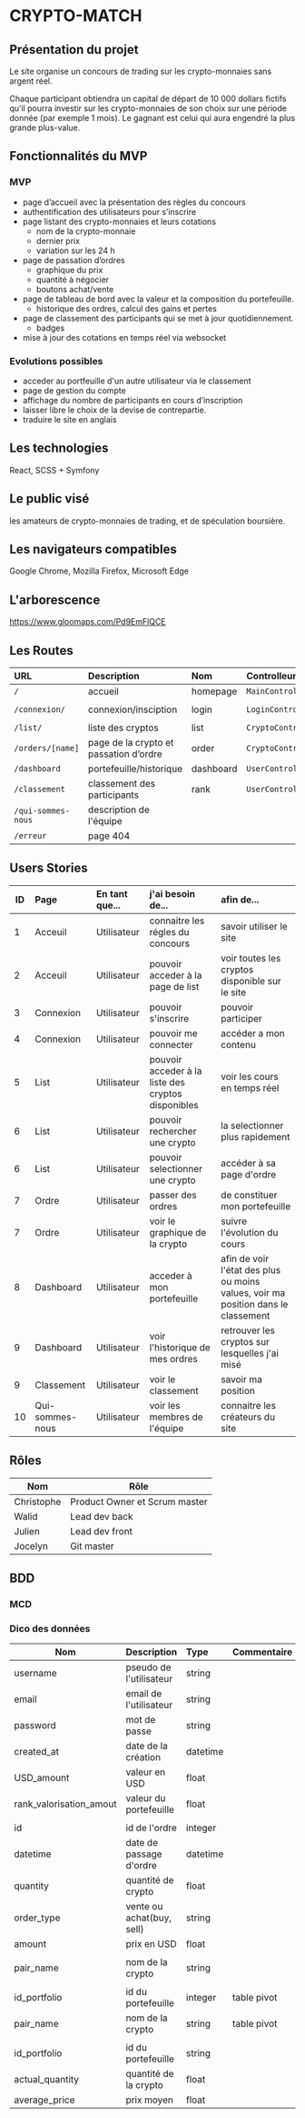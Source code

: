# CRYPTO-MATCH

## Présentation du projet

Le site organise un concours de trading sur les crypto-monnaies sans argent réel.

Chaque participant obtiendra un capital de départ de 10 000 dollars fictifs qu’il pourra investir sur les crypto-monnaies de son choix sur une période donnée (par exemple 1 mois). Le gagnant est celui qui aura engendré la plus grande plus-value.

## Fonctionnalités du MVP

### MVP

- page d’accueil avec la présentation des règles du concours
- authentification des utilisateurs pour s’inscrire
- page listant des crypto-monnaies et leurs cotations
    - nom de la crypto-monnaie
    - dernier prix
    - variation sur les 24 h
- page de passation d’ordres
    - graphique du prix
    - quantité à négocier
    - boutons achat/vente
- page de tableau de bord avec la valeur et la composition du portefeuille.
    - historique des ordres, calcul des gains et pertes
- page de classement des participants qui se met à jour quotidiennement.
    - badges
- mise à jour des cotations en temps réel via websocket
  
### Evolutions possibles

- acceder au portfeuille d'un autre utilisateur via le classement
- page de gestion du compte
- affichage du nombre de participants en cours d’inscription
- laisser libre le choix de la devise de contrepartie.
- traduire le site en anglais

## Les technologies

React, SCSS + Symfony

## Le public visé

les amateurs de crypto-monnaies de trading, et de spéculation boursière.

## Les navigateurs compatibles

Google Chrome, Mozilla Firefox, Microsoft Edge

## L'arborescence

https://www.gloomaps.com/Pd9EmFlQCE

## Les Routes

| URL                | Description                            | Nom       | Controlleur        | Méthode     | Requête      |
| :----------------- | :------------------------------------- | :-------- | :----------------- | :---------- | :----------- |
| `/`                | accueil                                | homepage  | `MainController`   | `home`      | `GET`        |
| `/connexion/`      | connexion/insciption                   | login     | `LoginController`  | `login`     | `GET / POST` |
| `/list/`           | liste des cryptos                      | list      | `CryptoController` | `list`      | `GET`        |
| `/orders/[name]`   | page de la crypto et passation d’ordre | order     | `CryptoController` | `order`     | `GET / POST` |
| `/dashboard`       | portefeuille/historique                | dashboard | `UserController`   | `dashboard` | `GET `       |
| `/classement`      | classement des participants            | rank      | `UserController`   | `rank`      | `GET `       |
| `/qui-sommes-nous` | description de l'équipe                |           |                    |             |              |
| `/erreur`          | page 404                               |           |                    |             |              |

## Users Stories

| ID  | Page            | En tant que... | j'ai besoin de...                                  | afin de...                                                                        |
| --- | :-------------- | :------------- | :------------------------------------------------- | :-------------------------------------------------------------------------------- |
| 1   | Acceuil         | Utilisateur    | connaitre les régles du concours                   | savoir utiliser le site                                                           |
| 2   | Acceuil         | Utilisateur    | pouvoir acceder à la page de list                  | voir toutes les cryptos disponible sur le site                                    |
| 3   | Connexion       | Utilisateur    | pouvoir s'inscrire                                 | pouvoir participer                                                                |
| 4   | Connexion       | Utilisateur    | pouvoir me connecter                               | accéder a mon contenu                                                             |
| 5   | List            | Utilisateur    | pouvoir acceder à la liste des cryptos disponibles | voir les cours en temps réel                                                      |
| 6   | List            | Utilisateur    | pouvoir rechercher une crypto                      | la selectionner plus rapidement                                                   |
| 6   | List            | Utilisateur    | pouvoir selectionner une crypto                    | accéder à sa page d'ordre                                                         |
| 7   | Ordre           | Utilisateur    | passer des ordres                                  | de constituer mon portefeuille                                                    |
| 7   | Ordre           | Utilisateur    | voir le graphique de la crypto                     | suivre l'évolution du cours                                                       |
| 8   | Dashboard       | Utilisateur    | acceder à mon portefeuille                         | afin de voir l'état des plus ou moins values, voir ma position dans le classement |
| 9   | Dashboard       | Utilisateur    | voir l'historique de mes ordres                    | retrouver les cryptos sur lesquelles j'ai misé                                    |
| 9   | Classement      | Utilisateur    | voir le classement                                 | savoir ma position                                                                |
| 10  | Qui-sommes-nous | Utilisateur    | voir les membres de l'équipe                       | connaitre les créateurs du site                                                   |

## Rôles

| Nom        | Rôle                          |
| ---------- | ----------------------------- |
| Christophe | Product Owner et Scrum master |
| Walid      | Lead dev back                 |
| Julien     | Lead dev front                |
| Jocelyn    | Git master                    |

## BDD

###  MCD

### Dico des données 

| Nom                     | Description               | Type     | Commentaire | Entité    |
| ----------------------- | :------------------------ | :------- | :---------- | :-------- |
| username                | pseudo de l'utilisateur   | string   |             | User      |
| email                   | email de l'utilisateur    | string   |             | User      |
| password                | mot de passe              | string   |             | User      |
| created_at              | date de la création       | datetime |             | User      |
| USD_amount              | valeur en USD             | float    |             | User      |
| rank_valorisation_amout | valeur du portefeuille    | float    |             | User      |
|                         |                           |          |             |           |
| id                      | id de l'ordre             | integer  |             | Order     |
| datetime                | date de passage d'ordre   | datetime |             | Order     |
| quantity                | quantité de crypto        | float    |             | Order     |
| order_type              | vente ou achat(buy, sell) | string   |             | Order     |
| amount                  | prix en USD               | float    |             | Order     |
|                         |                           |          |             |           |
| pair_name               | nom de la crypto          | string   |             | Crypto    |
|                         |                           |          |             |           |
| id_portfolio            | id du portefeuille        | integer  | table pivot | Hold      |
| pair_name               | nom de la crypto          | string   | table pivot | Hold      |
|                         |                           |          |             |           |
| id_portfolio            | id du portefeuille        | string   |             | Portfolio |
| actual_quantity         | quantité de la crypto     | float    |             | Portfolio |
| average_price           | prix moyen                | float    |             | Portfolio |
